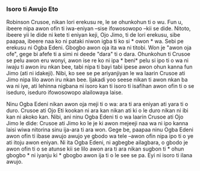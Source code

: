 ### Isoro ti Awujo Eto

Robinson Crusoe, nikan lori erekusu re, le se ohunkohun ti o wu. Fun u, ibeere nipa awon ofin ti iwa-eniyan –sise ifowosowopo –kii se dide. Nitoto, ibeere yii le dide ni kete ti eniyan keji, Ojo Jimo, ti de lori erekusu, sibe paapaa, ibeere naa ko ni pataki niwon igba ti ko si * owon * wa. Sebi pe erekusu ni Ogba Edeni. Gbogbo awon oja ita wa ni titobi. Won je "awon oja ofe", gege bi afefe ti a simi ni deede "dara" ti o dara. Ohunkohun ti Crusoe se pelu awon eru wonyi, awon ise re ko ni ipa * beni* pelu si ipo ti o wa ni iwaju ti awon iru nkan bee, tabi nipa ti bayi tabi ipese awon ohun kanna fun Jimo (ati ni idakeji). Nibi, ko see se pe ariyanjiyan le wa laarin Crusoe ati Jimo nipa lilo awon iru nkan bee. Ijakadi yoo seese nikan ti awon nkan ba wa ni iye, ati lehinna nigbana ni isoro kan ti isoro ti isafihan awon ofin ti o se iseduro, iseduro ifowosowopo alailowaya laise.

Ninu Ogba Edeni nikan awon oja meji ti o wa: ara ti ara eniyan ati yara ti o duro. Crusoe ati Ojo Eti kookan ni ara kan nikan ati ki o le duro nikan ni ibi kan ni akoko kan. Nibi, ani ninu Ogba Edeni ti o wa laarin Crusoe ati Ojo Jimo le dide: Crusoe ati Jimo ko le je ki awon mejeeji naa wa ni ipo kanna laisi wiwa nitorina sinu ija-ara ti ara won. Gege be, paapaa ninu Ogba Edeni awon ofin ti ibase awujo awujo ye gbodo wa tele –awon ofin nipa ipo ti o ye ati itoju awon eniyan. Ni ita Ogba Edeni, ni agbegbe ailagbara, o gbodo je awon ofin ti o se atunse kii se lilo awon ara ti ara nikan sugbon ti * ohun gbogbo * ni iyanju ki * gbogbo awon ija ti o le see se pa. Eyi ni isoro ti ilana awujo.

